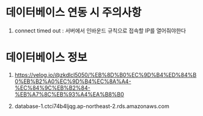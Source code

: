 # 데이터베이스 연동 시 주의사항

1. connect timed out : 서버에서 인바운드 규칙으로 접속할 IP를 열어줘야한다


# 데이터베이스 정보
1. https://velog.io/@zkdlcl5050/%EB%8D%B0%EC%9D%B4%ED%84%B0%EB%B2%A0%EC%9D%B4%EC%8A%A4-%EC%84%9C%EB%B2%84-%EB%A7%8C%EB%93%A4%EA%B8%B0

2. database-1.ctci74b4ljqg.ap-northeast-2.rds.amazonaws.com